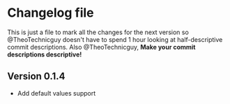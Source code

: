# Changelog file
This is just a file to mark all the changes for the next version so @TheoTechnicguy doesn't have to spend 1 hour looking at half-descriptive commit descriptions. Also @TheoTechnicguy, **Make your commit descriptions descriptive!**

## Version 0.1.4
 - Add default values support
